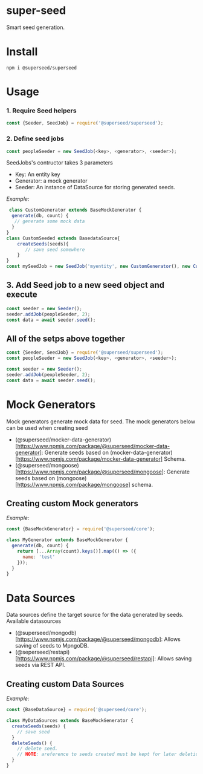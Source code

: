 # super-seed

Smart seed generation.

# Install

```
npm i @superseed/superseed
```

# Usage

### 1. Require Seed helpers
```js
const {Seeder, SeedJob} = require('@superseed/superseed');
```

### 2. Define seed jobs
```js
const peopleSeeder = new SeedJob(<key>, <generator>, <seeder>);
```
SeedJobs's contructor takes 3 parameters
- Key: An entity key
- Generator: a mock generator
- Seeder: An instance of DataSource  for storing generated seeds. 

*Example:*
```js
 class CustomGenerator extends BaseMockGenerator {
  generate(db, count) {
   // generate some mock data
  }
}
class CustomSeeded extends BasedataSource{
    createSeeds(seeds){
       // save seed somewhere
    }
}
const mySeedJob = new SeedJob('myentity', new CustomGenerator(), new CustomSeeded());
```

## 3. Add Seed job to a new seed object and execute
```js
const seeder = new Seeder();
seeder.addJob(peopleSeeder, 2);
const data = await seeder.seed();
```
## All of the setps above together

```js
const {Seeder, SeedJob} = require('@superseed/superseed');
const peopleSeeder = new SeedJob(<key>, <generator>, <seeder>);

const seeder = new Seeder();
seeder.addJob(peopleSeeder, 2);
const data = await seeder.seed();
```
# Mock Generators
Mock generators generate mock data for seed.
The mock generators below can be used when creating seed
- (@superseed/mocker-data-generator)[https://www.npmjs.com/package/@superseed/mocker-data-generator]: Generate seeds based on (mocker-data-generator)[https://www.npmjs.com/package/mocker-data-generator] Schema.
- (@superseed/mongoose)[https://www.npmjs.com/package/@superseed/mongoose]: Generate seeds based on  (mongoose)[https://www.npmjs.com/package/mongoose] schema. 

## Creating custom Mock generators
*Example:*
```js
const {BaseMockGenerator} = require('@superseed/core');

class MyGenerator extends BaseMockGenerator {
  generate(db, count) {
    return [...Array(count).keys()].map(() => ({
      name: 'test'
    }));
  }
}
```

# Data Sources

Data sources define the target source for the data generated by seeds.
Available datasources
- (@superseed/mongodb)[https://www.npmjs.com/package/@superseed/mongodb]: Allows saving of seeds to MpngoDB.
- (@seperseed/restapi)[https://www.npmjs.com/package/@superseed/restapi]: Allows saving seeds via REST API.

## Creating custom Data Sources
*Example:*
```js
const {BaseDataSource} = require('@superseed/core');

class MyDataSources extends BaseMockGenerator {
  createSeeds(seeds) {
    // save seed
  }
  deleteSeeds() {
    // delete seed. 
    // NOTE: areference to seeds created must be kept for later deletion 
  }
}
```
